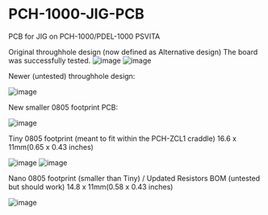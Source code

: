 # PCH-1000-JIG-PCB
PCB for JIG on PCH-1000/PDEL-1000 PSVITA

Original throughhole design (now defined as Alternative design)
The board was successfully tested.
![image](https://user-images.githubusercontent.com/203427/227500791-3c5b47f9-d491-48f5-9ebc-42fe5a4dbd85.png)
![image](https://user-images.githubusercontent.com/203427/227500906-a0003081-95c0-42fd-bc33-4cddedeb600d.png)


Newer (untested) throughhole design: 

![image](https://user-images.githubusercontent.com/203427/227498831-ceb81897-a547-4ceb-9d31-55ff941b60cf.png)


New smaller 0805 footprint PCB: 

![image](https://user-images.githubusercontent.com/203427/225348474-67f1b619-1317-4e49-8dcd-ff30cb4a7db6.png)


Tiny 0805 footprint (meant to fit within the PCH-ZCL1 craddle)
16.6 x 11mm(0.65 x 0.43 inches)

![image](https://user-images.githubusercontent.com/203427/225658495-ec06bd6f-8084-4344-b684-ed58eb531545.png)
![image](https://user-images.githubusercontent.com/203427/225658419-1a270cdc-9460-42ed-94f4-285438aee1ef.png)

Nano 0805 footprint (smaller than Tiny) / Updated Resistors BOM (untested but should work)
14.8 x 11mm(0.58 x 0.43 inches)

![image](https://user-images.githubusercontent.com/203427/227492928-caf60043-f5c3-494f-8b5f-53676ca7a3ba.png)

